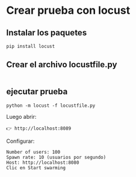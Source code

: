 # Crear prueba con locust

## Instalar los paquetes

```
pip install locust
```
## Crear el archivo locustfile.py
```

```
## ejecutar prueba

```
python -m locust -f locustfile.py
```

Luego abrir:
```
👉 http://localhost:8089
```

Configurar:
```
Number of users: 100
Spawn rate: 10 (usuarios por segundo)
Host: http://localhost:8080
Clic en Start swarming
```